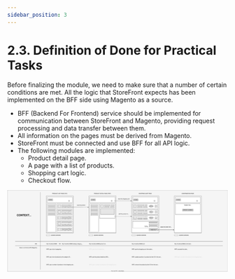 ```yaml
---
sidebar_position: 3
---
```


# 2.3. Definition of Done for Practical Tasks

Before finalizing the module, we need to make sure that a number of certain conditions are met. All the logic that StoreFront expects has been implemented on the BFF side using Magento as a source.

- BFF (Backend For Frontend) service should be implemented for communication between StoreFront and Magento, providing request processing and data transfer between them.
- All information on the pages must be derived from Magento.
- StoreFront must be connected and use BFF for all API logic.
- The following modules are implemented:
  - Product detail page.
  - A page with a list of products.
  - Shopping cart logic.
  - Checkout flow.


![ecom-happy-path.png](assets/ecom-happy-path.svg)